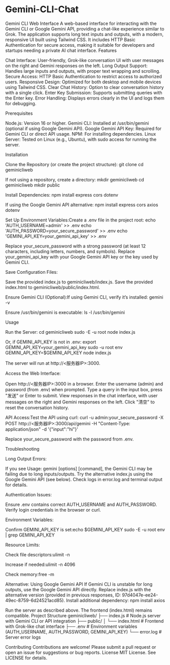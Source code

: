 # Gemini-CLI-Chat

Gemini CLI Web Interface
A web-based interface for interacting with the Gemini CLI or Google Gemini API, providing a chat-like experience similar to Grok. The application supports long text inputs and outputs, with a modern, responsive UI built using Tailwind CSS. It includes HTTP Basic Authentication for secure access, making it suitable for developers and startups needing a private AI chat interface.
Features

Chat Interface: User-friendly, Grok-like conversation UI with user messages on the right and Gemini responses on the left.
Long Output Support: Handles large inputs and outputs, with proper text wrapping and scrolling.
Secure Access: HTTP Basic Authentication to restrict access to authorized users.
Responsive Design: Optimized for both desktop and mobile devices using Tailwind CSS.
Clear Chat History: Option to clear conversation history with a single click.
Enter Key Submission: Supports submitting queries with the Enter key.
Error Handling: Displays errors clearly in the UI and logs them for debugging.

Prerequisites

Node.js: Version 16 or higher.
Gemini CLI: Installed at /usr/bin/gemini (optional if using Google Gemini API).
Google Gemini API Key: Required for Gemini CLI or direct API usage.
NPM: For installing dependencies.
Linux Server: Tested on Linux (e.g., Ubuntu), with sudo access for running the server.

Installation

Clone the Repository (or create the project structure):
git clone <repository-url>
cd geminicliweb

If not using a repository, create a directory:
mkdir geminicliweb
cd geminicliweb
mkdir public


Install Dependencies:
npm install express cors dotenv

If using the Google Gemini API alternative:
npm install express cors axios dotenv


Set Up Environment Variables:Create a .env file in the project root:
echo 'AUTH_USERNAME=admin' >> .env
echo 'AUTH_PASSWORD=your_secure_password' >> .env
echo 'GEMINI_API_KEY=your_gemini_api_key' >> .env


Replace your_secure_password with a strong password (at least 12 characters, including letters, numbers, and symbols).
Replace your_gemini_api_key with your Google Gemini API key or the key used by Gemini CLI.


Save Configuration Files:

Save the provided index.js to geminicliweb/index.js.
Save the provided index.html to geminicliweb/public/index.html.


Ensure Gemini CLI (Optional):If using Gemini CLI, verify it’s installed:
gemini -v

Ensure /usr/bin/gemini is executable:
ls -l /usr/bin/gemini



Usage

Run the Server:
cd geminicliweb
sudo -E -u root node index.js

Or, if GEMINI_API_KEY is not in .env:
export GEMINI_API_KEY=your_gemini_api_key
sudo -u root env GEMINI_API_KEY=$GEMINI_API_KEY node index.js

The server will run at http://<服务器IP>:3000.

Access the Web Interface:

Open http://<服务器IP>:3000 in a browser.
Enter the username (admin) and password (from .env) when prompted.
Type a query in the input box, press "发送" or Enter to submit.
View responses in the chat interface, with user messages on the right and Gemini responses on the left.
Click "清空" to reset the conversation history.


API Access:Test the API using curl:
curl -u admin:your_secure_password -X POST http://<服务器IP>:3000/api/gemini -H "Content-Type: application/json" -d '{"input":"hi"}'

Replace your_secure_password with the password from .env.


Troubleshooting

Long Output Errors:

If you see Usage: gemini [options] [command], the Gemini CLI may be failing due to long inputs/outputs. Try the alternative index.js using the Google Gemini API (see below).
Check logs in error.log and terminal output for details.


Authentication Issues:

Ensure .env contains correct AUTH_USERNAME and AUTH_PASSWORD.
Verify login credentials in the browser or curl.


Environment Variables:

Confirm GEMINI_API_KEY is set:echo $GEMINI_API_KEY
sudo -E -u root env | grep GEMINI_API_KEY




Resource Limits:

Check file descriptors:ulimit -n

Increase if needed:ulimit -n 4096


Check memory:free -m





Alternative: Using Google Gemini API
If Gemini CLI is unstable for long outputs, use the Google Gemini API directly. Replace index.js with the alternative version (provided in previous responses, ID: 97d4047e-ee24-49ec-8759-6d24521acd85). Install additional dependency:
npm install axios

Run the server as described above. The frontend (index.html) remains compatible.
Project Structure
geminicliweb/
├── index.js          # Node.js server with Gemini CLI or API integration
├── public/
│   └── index.html    # Frontend with Grok-like chat interface
├── .env              # Environment variables (AUTH_USERNAME, AUTH_PASSWORD, GEMINI_API_KEY)
└── error.log         # Server error logs

Contributing
Contributions are welcome! Please submit a pull request or open an issue for suggestions or bug reports.
License
MIT License. See LICENSE for details.
